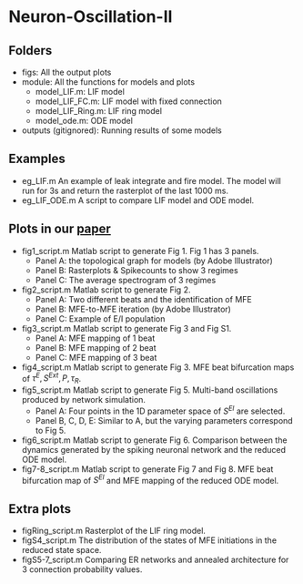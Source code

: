 # Neuron-Oscillation-II

## Folders

- figs: All the output plots 
- module: All the functions for models and plots
  - model_LIF.m: LIF model
  - model_LIF_FC.m: LIF model with fixed connection 
  - model_LIF_Ring.m: LIF ring model 
  - model_ode.m: ODE model 
- outputs (gitignored): Running results of some models

## Examples 

- eg_LIF.m
  An example of leak integrate and fire model. The model will run for 3s and return the rasterplot of the last 1000 ms. 
- eg_LIF_ODE.m 
  A script to compare LIF model and ODE model. 



## Plots in our [paper](https://arxiv.org/abs/2206.14942) 

- fig1_script.m
  Matlab script to generate Fig 1. 
  Fig 1 has 3 panels.
  - Panel A: the topological graph for models (by Adobe Illustrator)
  - Panel B: Rasterplots & Spikecounts to show 3 regimes 
  - Panel C: The average spectrogram of 3 regimes 
- fig2_script.m 
  Matlab script to generate Fig 2. 
  - Panel A: Two different beats and the identification of MFE 
  - Panel B: MFE-to-MFE iteration (by Adobe Illustrator)
  - Panel C: Example of E/I population 
- fig3_script.m
  Matlab script to generate Fig 3 and Fig S1.
  - Panel A: MFE mapping of 1 beat
  - Panel B: MFE mapping of 2 beat
  - Panel C: MFE mapping of 3 beat
- fig4_script.m
  Matlab script to generate Fig 3.
  MFE beat bifurcation maps of $\tau^E, S^{Ext}, P, \tau_R$. 
- fig5_script.m
  Matlab script to generate Fig 5. Multi-band oscillations produced by network simulation. 
  - Panel A: Four points in the 1D parameter space of $S^{EI}$ are selected.
  - Panel B, C, D, E:  Similar to A, but the varying parameters correspond to Fig 5.
- fig6_script.m
  Matlab script to generate Fig 6.
  Comparison between the dynamics generated by the spiking neuronal network and the reduced ODE model. 
- fig7-8_script.m
  Matlab script to generate Fig 7 and Fig 8.
  MFE beat bifurcation map of $S^{EI}$ and MFE mapping of the reduced ODE model. 



## Extra plots

- figRing_script.m
  Rasterplot of the LIF ring model. 
- figS4_script.m
  The distribution of the states of MFE initiations in the reduced state space. 
- figS5-7_script.m
  Comparing ER networks and annealed architecture for 3 connection probability values.


